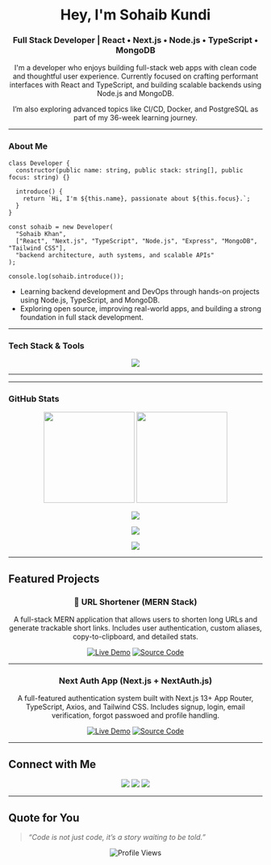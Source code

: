 
<!-- Welcome Message -->
<h1 align="center">Hey, I'm Sohaib Kundi</h1>
<h3 align="center">
  Full Stack Developer | React • Next.js • Node.js • TypeScript • MongoDB
</h3>

<p align="center">
  I'm a developer who enjoys building full-stack web apps with clean code and thoughtful user experience.
  Currently focused on crafting performant interfaces with React and TypeScript, and building scalable backends using Node.js and MongoDB.
</p>

<p align="center">
  I’m also exploring advanced topics like CI/CD, Docker, and PostgreSQL as part of my 36-week learning journey.
</p>

---

###  About Me
```
class Developer {
  constructor(public name: string, public stack: string[], public focus: string) {}

  introduce() {
    return `Hi, I'm ${this.name}, passionate about ${this.focus}.`;
  }
}

const sohaib = new Developer(
  "Sohaib Khan",
  ["React", "Next.js", "TypeScript", "Node.js", "Express", "MongoDB", "Tailwind CSS"],
  "backend architecture, auth systems, and scalable APIs"
);

console.log(sohaib.introduce());

```

- Learning backend development and DevOps through hands-on projects using Node.js, TypeScript, and MongoDB.
- Exploring open source, improving real-world apps, and building a strong foundation in full stack development.

---

###  Tech Stack & Tools

<p align="center">
  <img src="https://skillicons.dev/icons?i=html,css,js,ts,react,next,tailwind,nodejs,express,mongodb,git,github,cpp,postman,figma" />
</p>


---




---

### GitHub Stats

<p align="center">
  <img src="https://github-readme-stats.vercel.app/api?username=sohaibkundi2&show_icons=true&theme=tokyonight" height="180"/>
<img src="https://github-readme-streak-stats.herokuapp.com/?user=sohaibkundi2&theme=tokyonight" height="180"/>
</p>

<p align="center">
  <img src="https://github-readme-stats.vercel.app/api/top-langs/?username=sohaibkundi2&layout=compact&theme=tokyonight&v=2" />
</p>

<p align="center">
  <img src="https://github-profile-trophy.vercel.app/?username=sohaibkundi2&theme=tokyonight&column=4&no-frame=true" />
</p>

<p align="center">
  <img src="https://github-readme-activity-graph.vercel.app/graph?username=sohaibkundi2&theme=tokyo-night&area=true" />
</p>



---

##  Featured Projects

<div align="center">

### 🔗 URL Shortener (MERN Stack)

A full-stack MERN application that allows users to shorten long URLs and generate trackable short links. Includes user authentication, custom aliases, copy-to-clipboard, and detailed stats.

[![Live Demo](https://img.shields.io/badge/LIVE_DEMO-38BCF7?style=for-the-badge&logo=vercel&logoColor=white)](https://shrtit.tech)
[![Source Code](https://img.shields.io/badge/SOURCE_CODE-181717?style=for-the-badge&logo=github&logoColor=white)](https://github.com/sohaibkundi2/url-shortener)

---

###  Next Auth App (Next.js + NextAuth.js)

A full-featured authentication system built with Next.js 13+ App Router, TypeScript, Axios, and Tailwind CSS. Includes signup, login, email verification, forgot passwoed and profile handling.

[![Live Demo](https://img.shields.io/badge/LIVE_DEMO-38BCF7?style=for-the-badge&logo=vercel&logoColor=white)](https://next-auth-app-nine-vert.vercel.app)
[![Source Code](https://img.shields.io/badge/SOURCE_CODE-181717?style=for-the-badge&logo=github&logoColor=white)](https://github.com/Sohaibkundi2/Next-Auth-App)

</div>


---


## Connect with Me

<p align="center">
  <a href="https://www.linkedin.com/in/sohaibkundi2"><img src="https://img.shields.io/badge/LinkedIn-0A66C2?style=for-the-badge&logo=linkedin&logoColor=white"/></a>
  <a href="https://portfolio-alpha-lilac-71.vercel.app/"><img src="https://img.shields.io/badge/Portfolio-111111?style=for-the-badge&logo=vercel&logoColor=white"/></a>
  <a href="#"><img src="https://img.shields.io/badge/Twitter-1DA1F2?style=for-the-badge&logo=twitter&logoColor=white"/></a>
</p>

---

## Quote for You

> _“Code is not just code, it’s a story waiting to be told.”_

<p align="center">
  <img src="https://komarev.com/ghpvc/?username=sohaibkundi2&style=flat-square&color=blue" alt="Profile Views"/>
</p>

